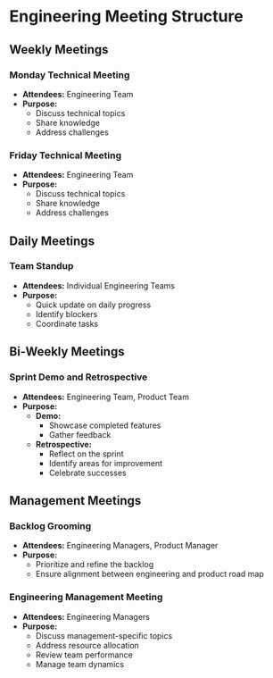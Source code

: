 # Engineering Meeting Structure

## Weekly Meetings

### Monday Technical Meeting
- **Attendees:** Engineering Team
- **Purpose:** 
  - Discuss technical topics
  - Share knowledge
  - Address challenges

### Friday Technical Meeting
- **Attendees:** Engineering Team
- **Purpose:**
  - Discuss technical topics
  - Share knowledge
  - Address challenges

## Daily Meetings

### Team Standup
- **Attendees:** Individual Engineering Teams
- **Purpose:**
  - Quick update on daily progress
  - Identify blockers
  - Coordinate tasks

## Bi-Weekly Meetings

### Sprint Demo and Retrospective
- **Attendees:** Engineering Team, Product Team
- **Purpose:**
  - **Demo:**
    - Showcase completed features
    - Gather feedback
  - **Retrospective:**
    - Reflect on the sprint
    - Identify areas for improvement
    - Celebrate successes

## Management Meetings

### Backlog Grooming
- **Attendees:** Engineering Managers, Product Manager
- **Purpose:**
  - Prioritize and refine the backlog
  - Ensure alignment between engineering and product road map

### Engineering Management Meeting
- **Attendees:** Engineering Managers
- **Purpose:**
  - Discuss management-specific topics
  - Address resource allocation
  - Review team performance
  - Manage team dynamics 